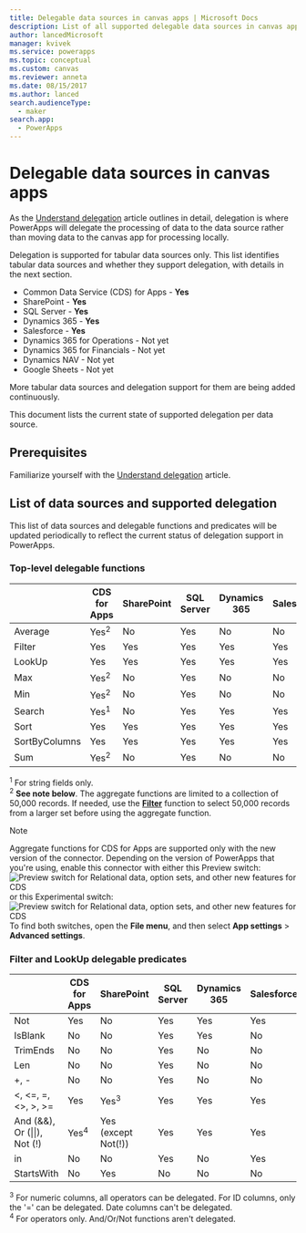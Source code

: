 ```yaml
---
title: Delegable data sources in canvas apps | Microsoft Docs
description: List of all supported delegable data sources in canvas apps
author: lancedMicrosoft
manager: kvivek
ms.service: powerapps
ms.topic: conceptual
ms.custom: canvas
ms.reviewer: anneta
ms.date: 08/15/2017
ms.author: lanced
search.audienceType: 
  - maker
search.app: 
  - PowerApps
---
```

# Delegable data sources in canvas apps
As the [Understand delegation](delegation-overview.md) article outlines in detail, delegation is where PowerApps will delegate the processing of data to the data source rather than moving data to the canvas app for processing locally.

Delegation is supported for tabular data sources only. This list identifies tabular data sources and whether they support delegation, with details in the next section.

* Common Data Service (CDS) for Apps - **Yes**
* SharePoint - **Yes**
* SQL Server - **Yes**
* Dynamics 365 - **Yes**
* Salesforce - **Yes**
* Dynamics 365 for Operations - Not yet
* Dynamics 365 for Financials - Not yet
* Dynamics NAV - Not yet
* Google Sheets - Not yet

More tabular data sources and delegation support for them are being added continuously.

This document lists the current state of supported delegation per data source.

## Prerequisites

Familiarize yourself with the [Understand delegation](delegation-overview.md) article.

## List of data sources and supported delegation
This list of data sources and delegable functions and predicates will be updated periodically to reflect the current status of delegation support in PowerApps.

### Top-level delegable functions

| &nbsp; | CDS for Apps | SharePoint | SQL Server | Dynamics 365 | Salesforce |
| --- | --- | --- | --- | --- | --- |
| Average |Yes<sup>2</sup> |No |Yes |No |No |
| Filter |Yes |Yes |Yes |Yes |Yes |
| LookUp |Yes |Yes |Yes |Yes |Yes |
| Max |Yes<sup>2</sup> |No |Yes |No |No |
| Min |Yes<sup>2</sup> |No |Yes |No |No |
| Search |Yes<sup>1</sup> |No |Yes |Yes |Yes |
| Sort |Yes |Yes |Yes |Yes |Yes |
| SortByColumns |Yes |Yes |Yes |Yes |Yes |
| Sum |Yes<sup>2</sup> |No |Yes |No |No |

<sup>1</sup> For string fields only.<br>
<sup>2</sup> **See note below**. The aggregate functions are limited to a collection of 50,000 records. If needed, use the [**Filter**](functions/function-filter-lookup.md) function to select 50,000 records from a larger set before using the aggregate function.

> [!NOTE]
> Aggregate functions for CDS for Apps are supported only with the new version of the connector. Depending on the version of PowerApps that you're using, enable this connector with either this Preview switch:<br>
> ![Preview switch for Relational data, option sets, and other new features for CDS](media/delegation-list/cdsv2-preview-switch.png)<br>
> or this Experimental switch:<br>
> ![Preview switch for Relational data, option sets, and other new features for CDS](media/delegation-list/cdsv2-experimental-switch.png)<br>
> To find both switches, open the **File menu**, and then select **App settings** > **Advanced settings**.

### Filter and LookUp delegable predicates

| &nbsp; | CDS for Apps | SharePoint | SQL Server | Dynamics 365 | Salesforce |
| --- | --- | --- | --- | --- | --- |
| Not |Yes |No |Yes |Yes |Yes |
| IsBlank |No |No |Yes |Yes |No |
| TrimEnds |No |No |Yes |No |No |
| Len |No |No |Yes |No |No |
| +, - |No |No |Yes |No |No |
| <, <=, =, <>, >, >= |Yes |Yes<sup>3</sup> |Yes |Yes |Yes |
| And (&&), Or (&#124;&#124;), Not (!) |Yes<sup>4</sup> |Yes (except Not(!)) |Yes |Yes |Yes |
| in |No |No |Yes |No |Yes |
| StartsWith |No |Yes |No |No |No |

<sup>3</sup> For numeric columns, all operators can be delegated. For ID columns, only the '=' can be delegated. Date columns can't be delegated.<br/>
<sup>4</sup> For operators only. And/Or/Not functions aren't delegated.

